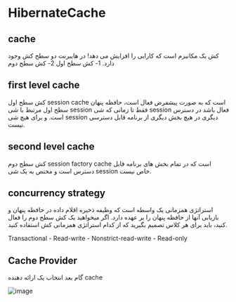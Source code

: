 # HibernateCache
## cache
کش یک مکانیزم است که کارایی را افزایش می دهد! در هایبرنت دو سطح کش وجود دارد. 1- کش سطح اول 2- کش سطح دوم

## first level cache
کش سطح اول session cache است که به صورت پیشفرض فعال است،  حافظه پنهان سطح اول مرتبط با شی session فقط تا زمانی که شی session فعال باشد در دسترس است.
و برای هیچ شی session دیگری در هیچ بخش دیگری از برنامه قابل دسترسی نیست.

## second level cache
کش سطح دوم session factory cache است که در تمام بخش های برنامه قابل دسترس است و مختص به یک شی session خاص نیست.

## concurrency strategy
استراتژی همزمانی یک واسطه است که وظیفه ذخیره اقلام داده در حافظه پنهان و بازیابی آنها از حافظه پنهان را بر عهده دارد. اگر میخواهید یک کش سطح دوم را فعال کنید، 
باید برای هر کلاس تصمیم بگیرید که از کدام استراتژی همزمانی کش استفاده کنید.

Transactional - Read-write - Nonstrict-read-write - Read-only

## Cache Provider
گام بعد انتخاب یک ارائه دهنده cache

![image](https://user-images.githubusercontent.com/97248579/162534500-e718c38e-d992-4201-9112-a254875cf8c1.png)

